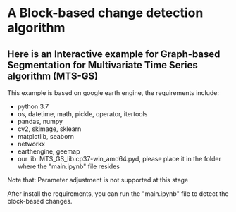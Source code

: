 # A Block-based change detection algorithm
## Here is an Interactive example for Graph-based Segmentation for Multivariate Time Series algorithm (MTS-GS)
This example is based on google earth engine, the requirements include:  
* python 3.7  
* os, datetime, math, pickle, operator, itertools   
* pandas, numpy  
* cv2, skimage, sklearn  
* matplotlib, seaborn  
* networkx  
* earthengine, geemap  
* our lib:  MTS_GS_lib.cp37-win_amd64.pyd, please place it in the folder where the "main.ipynb" file resides   
  

Note that: Parameter adjustment is not supported at this stage  
  
After install the requirements, you can run the "main.ipynb" file to detect the block-based changes.
